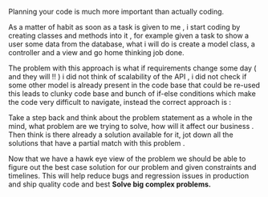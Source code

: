 Planning your code is much more important than actually coding.

As a matter of habit as soon as a task is given to me , i start coding by creating classes and methods into it , for example given a task to show a user some data from the database, what i will do is create a model class, a controller and a view and go home thinking job done. 

The problem with this approach is what if requirements change some day ( and they will !! ) i did not think of scalability of the API , i did not check if some other model is already present in the code base that could be re-used this leads to clunky code base and bunch of if-else conditions which make the code very difficult to navigate, instead the correct approach is :

Take a step back and think about the problem statement as a whole in the mind, what problem are we trying to solve, how will it affect our business .
Then think is there already a solution available for it, jot down all the solutions that have a partial match with this problem .

Now that we have a hawk eye view of the problem we should be able to figure out the best case solution for our problem and given constraints and timelines.
This will help reduce bugs and regression issues in production and ship quality code and best **Solve big complex problems.**


